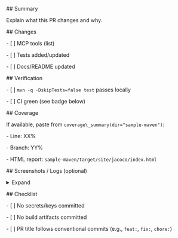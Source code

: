 \## Summary

Explain what this PR changes and why.



\## Changes

\- \[ ] MCP tools (list)

\- \[ ] Tests added/updated

\- \[ ] Docs/README updated



\## Verification

\- \[ ] `mvn -q -DskipTests=false test` passes locally

\- \[ ] CI green (see badge below)



\## Coverage

If available, paste from `coverage\_summary(dir="sample-maven")`:

\- Line: XX%

\- Branch: YY%

\- HTML report: `sample-maven/target/site/jacoco/index.html`



\## Screenshots / Logs (optional)

<details>

<summary>Expand</summary>



```

(paste key logs or screenshots)

```

</details>



\## Checklist

\- \[ ] No secrets/keys committed

\- \[ ] No build artifacts committed

\- \[ ] PR title follows conventional commits (e.g., `feat:`, `fix:`, `chore:`)




